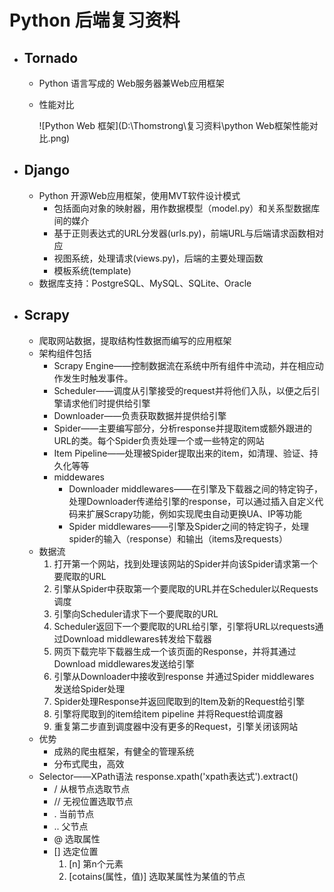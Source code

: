 # Python 后端复习资料

- ## Tornado

  - Python 语言写成的 Web服务器兼Web应用框架

  - 性能对比

    ![Python Web 框架](D:\Thomstrong\复习资料\python Web框架性能对比.png)

- ## Django

  - Python 开源Web应用框架，使用MVT软件设计模式
    - 包括面向对象的映射器，用作数据模型（model.py）和关系型数据库间的媒介
    - 基于正则表达式的URL分发器(urls.py)，前端URL与后端请求函数相对应
    - 视图系统，处理请求(views.py)，后端的主要处理函数
    - 模板系统(template)
  - 数据库支持：PostgreSQL、MySQL、SQLite、Oracle

- ## Scrapy

  - 爬取网站数据，提取结构性数据而编写的应用框架
  - 架构组件包括
    - Scrapy Engine——控制数据流在系统中所有组件中流动，并在相应动作发生时触发事件。
    - Scheduler——调度从引擎接受的request并将他们入队，以便之后引擎请求他们时提供给引擎
    - Downloader——负责获取数据并提供给引擎
    - Spider——主要编写部分，分析response并提取item或额外跟进的URL的类。每个Spider负责处理一个或一些特定的网站
    - Item Pipeline——处理被Spider提取出来的item，如清理、验证、持久化等等
    - middewares
      - Downloader middlewares——在引擎及下载器之间的特定钩子，处理Downloader传递给引擎的response，可以通过插入自定义代码来扩展Scrapy功能，例如实现爬虫自动更换UA、IP等功能
      - Spider middlewares——引擎及Spider之间的特定钩子，处理spider的输入（response）和输出（items及requests）
  - 数据流
    1. 打开第一个网站，找到处理该网站的Spider并向该Spider请求第一个要爬取的URL
    2. 引擎从Spider中获取第一个要爬取的URL并在Scheduler以Requests调度
    3. 引擎向Scheduler请求下一个要爬取的URL
    4. Scheduler返回下一个要爬取的URL给引擎，引擎将URL以requests通过Download middlewares转发给下载器
    5. 网页下载完毕下载器生成一个该页面的Response，并将其通过Download middlewares发送给引擎
    6. 引擎从Downloader中接收到response 并通过Spider middlewares 发送给Spider处理
    7. Spider处理Response并返回爬取到的Item及新的Request给引擎
    8. 引擎将爬取到的item给item pipeline 并将Request给调度器
    9. 重复第二步直到调度器中没有更多的Request，引擎关闭该网站
  - 优势
    - 成熟的爬虫框架，有健全的管理系统
    - 分布式爬虫，高效
  - Selector——XPath语法 response.xpath('xpath表达式').extract()
    - / 从根节点选取节点
    - // 无视位置选取节点
    - . 当前节点
    - .. 父节点
    - @ 选取属性
    - [] 选定位置
      1. [n] 第n个元素
      2. [cotains(属性，值)] 选取某属性为某值的节点

